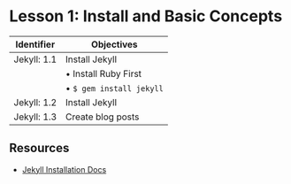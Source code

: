 # Lesson 1: Install and Basic Concepts

Identifier   | Objectives
-------------|------------
Jekyll: 1.1  | Install Jekyll
             | &bull; Install Ruby First
             | &bull; `$ gem install jekyll`
Jekyll: 1.2  | Install Jekyll
Jekyll: 1.3  | Create blog posts


## Resources

- [Jekyll Installation Docs](http://jekyllrb.com/docs/installation/)